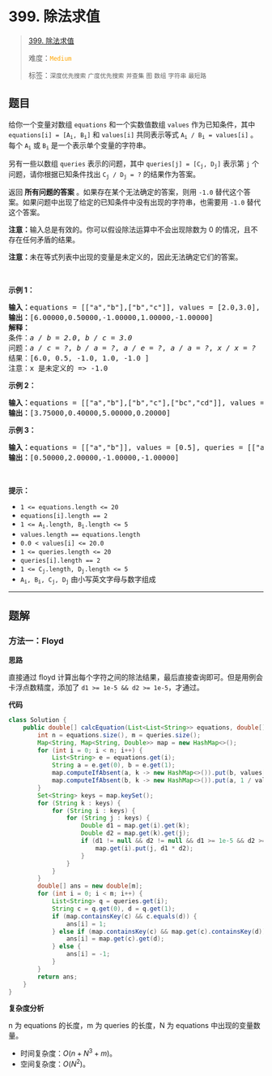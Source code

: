 # 399. 除法求值

> [399. 除法求值](https://leetcode.cn/problems/evaluate-division/)
>
> 难度：<font color=orange>`Medium`</font>
>
> 标签：`深度优先搜索` `广度优先搜索` `并查集` `图` `数组` `字符串` `最短路`

## 题目

<p>给你一个变量对数组 <code>equations</code> 和一个实数值数组 <code>values</code> 作为已知条件，其中 <code>equations[i] = [A<sub>i</sub>, B<sub>i</sub>]</code> 和 <code>values[i]</code> 共同表示等式 <code>A<sub>i</sub> / B<sub>i</sub> = values[i]</code> 。每个 <code>A<sub>i</sub></code> 或 <code>B<sub>i</sub></code> 是一个表示单个变量的字符串。</p>

<p>另有一些以数组 <code>queries</code> 表示的问题，其中 <code>queries[j] = [C<sub>j</sub>, D<sub>j</sub>]</code> 表示第 <code>j</code> 个问题，请你根据已知条件找出 <code>C<sub>j</sub> / D<sub>j</sub> = ?</code> 的结果作为答案。</p>

<p>返回 <strong>所有问题的答案</strong> 。如果存在某个无法确定的答案，则用 <code>-1.0</code> 替代这个答案。如果问题中出现了给定的已知条件中没有出现的字符串，也需要用 <code>-1.0</code> 替代这个答案。</p>

<p><strong>注意：</strong>输入总是有效的。你可以假设除法运算中不会出现除数为 0 的情况，且不存在任何矛盾的结果。</p>

<p><strong>注意：</strong>未在等式列表中出现的变量是未定义的，因此无法确定它们的答案。</p>

<p>&nbsp;</p>

<p><strong class="example">示例 1：</strong></p>

<pre>
<strong>输入：</strong>equations = [["a","b"],["b","c"]], values = [2.0,3.0], queries = [["a","c"],["b","a"],["a","e"],["a","a"],["x","x"]]
<strong>输出：</strong>[6.00000,0.50000,-1.00000,1.00000,-1.00000]
<strong>解释：</strong>
条件：<em>a / b = 2.0</em>, <em>b / c = 3.0</em>
问题：<em>a / c = ?</em>, <em>b / a = ?</em>, <em>a / e = ?</em>, <em>a / a = ?</em>, <em>x / x = ?</em>
结果：[6.0, 0.5, -1.0, 1.0, -1.0 ]
注意：x 是未定义的 =&gt; -1.0</pre>

<p><strong class="example">示例 2：</strong></p>

<pre>
<strong>输入：</strong>equations = [["a","b"],["b","c"],["bc","cd"]], values = [1.5,2.5,5.0], queries = [["a","c"],["c","b"],["bc","cd"],["cd","bc"]]
<strong>输出：</strong>[3.75000,0.40000,5.00000,0.20000]
</pre>

<p><strong class="example">示例 3：</strong></p>

<pre>
<strong>输入：</strong>equations = [["a","b"]], values = [0.5], queries = [["a","b"],["b","a"],["a","c"],["x","y"]]
<strong>输出：</strong>[0.50000,2.00000,-1.00000,-1.00000]
</pre>

<p>&nbsp;</p>

<p><strong>提示：</strong></p>

<ul>
	<li><code>1 &lt;= equations.length &lt;= 20</code></li>
	<li><code>equations[i].length == 2</code></li>
	<li><code>1 &lt;= A<sub>i</sub>.length, B<sub>i</sub>.length &lt;= 5</code></li>
	<li><code>values.length == equations.length</code></li>
	<li><code>0.0 &lt; values[i] &lt;= 20.0</code></li>
	<li><code>1 &lt;= queries.length &lt;= 20</code></li>
	<li><code>queries[i].length == 2</code></li>
	<li><code>1 &lt;= C<sub>j</sub>.length, D<sub>j</sub>.length &lt;= 5</code></li>
	<li><code>A<sub>i</sub>, B<sub>i</sub>, C<sub>j</sub>, D<sub>j</sub></code> 由小写英文字母与数字组成</li>
</ul>


--------------------

## 题解

### 方法一：Floyd

**思路**

直接通过 floyd 计算出每个字符之间的除法结果，最后直接查询即可。但是用例会卡浮点数精度，添加了 `d1 >= 1e-5 && d2 >= 1e-5`，才通过。

**代码**

```java
class Solution {
    public double[] calcEquation(List<List<String>> equations, double[] values, List<List<String>> queries) {
        int n = equations.size(), m = queries.size();
        Map<String, Map<String, Double>> map = new HashMap<>();
        for (int i = 0; i < n; i++) {
            List<String> e = equations.get(i);
            String a = e.get(0), b = e.get(1);
            map.computeIfAbsent(a, k -> new HashMap<>()).put(b, values[i]);
            map.computeIfAbsent(b, k -> new HashMap<>()).put(a, 1 / values[i]);
        }
        Set<String> keys = map.keySet();
        for (String k : keys) {
            for (String i : keys) {
                for (String j : keys) {
                    Double d1 = map.get(i).get(k);
                    Double d2 = map.get(k).get(j);
                    if (d1 != null && d2 != null && d1 >= 1e-5 && d2 >= 1e-5) {
                        map.get(i).put(j, d1 * d2);
                    }
                }
            }
        }
        double[] ans = new double[m];
        for (int i = 0; i < m; i++) {
            List<String> q = queries.get(i);
            String c = q.get(0), d = q.get(1);
            if (map.containsKey(c) && c.equals(d)) {
                ans[i] = 1;
            } else if (map.containsKey(c) && map.get(c).containsKey(d)) {
                ans[i] = map.get(c).get(d);
            } else {
                ans[i] = -1;
            }
        }
        return ans;
    }
}
```

**复杂度分析**

n 为 equations 的长度，m 为 queries 的长度，N 为 equations 中出现的变量数量。

- 时间复杂度：$O(n + N^3 + m)$。
- 空间复杂度：$O(N^2)$。
